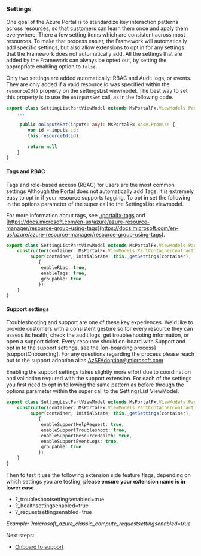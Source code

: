 
<a name="settings"></a>
### Settings

One goal of the Azure Portal is to standardize key interaction patterns across resources, so that customers can learn them once and apply them everywhere. There a few setting items which are consistent across most resources. To make that process easier, the Framework will automatically add specific settings, but also allow extensions to opt in for any settings that the Framework does not automatically add. All the settings that are added by the Framework can always be opted out, by setting  the appropriate enabling option to `false`. 

Only two settings are added automatically: RBAC and Audit logs, or events. They are only added if a valid resource id was specified within the `resourceId()` property on the settingsList viewmodel. The best way to set this property is to use the `onInputsSet` call, as in the following code.

```ts
export class SettingListPartViewModel extends MsPortalFx.ViewModels.Parts.SettingList.ViewModelV2 {
    ...

     public onInputsSet(inputs: any): MsPortalFx.Base.Promise {
        var id = inputs.id;
        this.resourceId(id);

        return null
    }
}
```

<a name="settings-tags-and-rbac"></a>
#### Tags and RBAC

Tags and role-based access (RBAC) for users are the most common settings 
Although the Portal does not automatically add Tags, it is extremely easy to opt in if your resource supports tagging. To opt in set the following in the options parameter of the super call to the SettingsList viewmodel.

For more information about tags, see [./portalfx-tags](./portalfx-tags) and [https://docs.microsoft.com/en-us/azure/azure-resource-manager/resource-group-using-tags](https://docs.microsoft.com/en-us/azure/azure-resource-manager/resource-group-using-tags).

```ts
export class SettingListPartViewModel extends MsPortalFx.ViewModels.Parts.SettingList.ViewModelV2 {
    constructor(container: MsPortalFx.ViewModels.PartContainerContract, initialState: any, dataContext: BladesArea.DataContext) {
         super(container, initialState, this._getSettings(container),
            {
             enableRbac: true,
             enableTags: true,
             groupable: true
            });
    }
}
```

<a name="settings-support-settings"></a>
#### Support settings

Troubleshooting and support are one of these key experiences. We'd like to provide customers with a consistent gesture so for every resource they can assess its health, check the audit logs, get troubleshooting information, or open a support ticket. Every resource should on-board with Support and opt in to the support settings, see the [on-boarding process] [supportOnboarding]. For any questions regarding the process please reach out to the support adoption alias <AzSFAdoption@microsoft.com>

Enabling the support settings takes slightly more effort due to coordination and validation required with the support extension. For each of the settings you first need to opt in following the same pattern as before through the options parameter within the super call to the SettingsList ViewModel.

```ts
export class SettingListPartViewModel extends MsPortalFx.ViewModels.Parts.SettingList.ViewModelV2 {
    constructor(container: MsPortalFx.ViewModels.PartContainerContract, initialState: any, dataContext: BladesArea.DataContext) {
         super(container, initialState, this._getSettings(container),
            {
             enableSupportHelpRequest: true,
             enableSupportTroubleshoot: true,
             enableSupportResourceHealth: true,
             enableSupportEventLogs: true,
             groupable: true
            });
    }
}
```

Then to test it use the following extension side feature flags, depending on which settings you are testing, **please ensure your extension name is in lower case.**

* ?<extensionName>_troubleshootsettingsenabled=true
* ?<extensionName>_healthsettingsenabled=true
* ?<extensionName>_requestsettingsenabled=true

*Example: ?microsoft_azure_classic_compute_requestsettingsenabled=true*

Next steps:

* [Onboard to support](https://microsoft.sharepoint.com/teams/WAG/EngSys/Supportability/_layouts/15/WopiFrame.aspx?sourcedoc={7210704b-64db-489b-9143-093e020e75b4}&action=edit&wd=target%28%2F%2FCustomerEnablement.one%7Cf42af409-12ab-4ae0-ba49-af361116063b%2FAt%20How-to%20for%20PGs%7C92cd2c56-c400-4a6d-a455-63ef92290ae9%2F%29)
